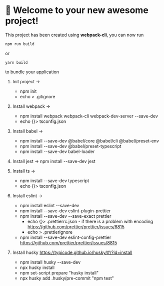 # 🚀 Welcome to your new awesome project!

This project has been created using **webpack-cli**, you can now run

```
npm run build
```

or

```
yarn build
```

to bundle your application

1. Init project -> 
    - npm init
    - echo > .gitignore
2. Install webpack -> 
    - npm install webpack webpack-cli webpack-dev-server --save-dev
    -  echo {}> tsconfig.json
3. Install babel -> 
    - npm install --save-dev @babel/core @babel/cli @babel/preset-env 
    - npm install --save-dev @babel/preset-typescript
    - npm install --save-dev babel-loader
4. Install jest -> npm install --save-dev jest
5. Install ts -> 
    - npm install --save-dev typescript
    - echo {}> tsconfig.json
6. Install eslint -> 
    - npm install eslint --save-dev
    - npm install --save-dev eslint-plugin-prettier
    - npm install --save-dev --save-exact prettier
        - echo {}> .prettierrc.json - if there is a problem with encoding https://github.com/prettier/prettier/issues/8815
        - echo > .prettierignore
    - npm install --save-dev eslint-config-prettier
    https://github.com/prettier/prettier/issues/8815

7. Install husky https://typicode.github.io/husky/#/?id=install
    - npm install husky --save-dev
    - npx husky install
    - npm set-script prepare "husky install"
    - npx husky add .husky/pre-commit "npm test"